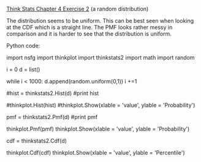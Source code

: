 [Think Stats Chapter 4 Exercise 2](http://greenteapress.com/thinkstats2/html/thinkstats2005.html#toc41) (a random distribution)

The distribution seems to be uniform. This can be best seen when looking at the CDF which is a straight line. The PMF looks rather messy in comparison and it is harder to see that the distribution is uniform.

Python code:


import nsfg
import thinkplot
import thinkstats2
import math
import random

i = 0
d = list()

while i < 1000:
	d.append(random.uniform(0,1))
	i +=1

#hist = thinkstats2.Hist(d)
#print hist

#thinkplot.Hist(hist)
#thinkplot.Show(xlable = 'value', ylable = 'Probability')

pmf = thinkstats2.Pmf(d)
#print pmf

thinkplot.Pmf(pmf)
thinkplot.Show(xlable = 'value', ylable = 'Probability')

cdf = thinkstats2.Cdf(d)

thinkplot.Cdf(cdf)
thinkplot.Show(xlable = 'value', ylable = 'Percentile')

